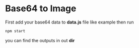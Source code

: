 # Base64 to Image

First add your base64 data to **data.js** file like example then run

```sh
npm start
```

you can find the outputs in out **dir**
